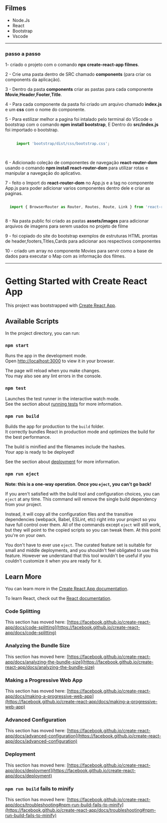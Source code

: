 ## Filmes


* Node.Js
* React
* Bootstrap
* Vscode

-------------------------------------------------------------------

### passo a passo


1- criado o projeto com o comando **npx create-react-app filmes**.

2 - Crie uma pasta dentro de SRC chamado **components** (para criar os components da aplicação).

3 - Dentro da pasta **components** criar as pastas para cada componente **Movie**,**Header**,**Footer**,**Title**.

4 - Para cada componente da pasta foi criado um arquivo chamado **index.js** e um **css** com o nome do componente.

5 - Para estilizar melhor a pagina foi intalado pelo terminal do VScode o bootstrap com o comando **npm install bootstrap**, E Dentro do **src/index.js** foi importado o bootstrap.
  
   ```javascript
            
        import 'bootstrap/dist/css/bootstrap.css';
        
        

  ```

6 - Adicionado coleção de componentes de navegação **react-router-dom** usando o comando **npm install react-router-dom** para utilizar rotas e manipular a navegação do aplicativo.

7 - feito o Import do **react-router-dom** no App.js e a tag <Router></Router> no componente App.js para poder adicionar varios componentes dentro dele e criar as paginas.

   ```javascript

     import { BrowserRouter as Router, Routes, Route, Link } from 'react-router-dom';
     
   ```

   8 - Na pasta public foi criado as pastas **assets/images** para adicionar arquivos de imagens para serem usados no projeto de filme

   9 - foi copiado do site do bootstrap exemplos de estruturas HTML prontas de header,footers,Titles,Cards para adicionar aos respectivos componentes

   10 - criado um array no componente Movies para servir como a base de dados para executar o Map com as informação dos filmes.

   








---------------------------------------------------------------------------------------------------
# Getting Started with Create React App

This project was bootstrapped with [Create React App](https://github.com/facebook/create-react-app).

## Available Scripts

In the project directory, you can run:

### `npm start`

Runs the app in the development mode.\
Open [http://localhost:3000](http://localhost:3000) to view it in your browser.

The page will reload when you make changes.\
You may also see any lint errors in the console.

### `npm test`

Launches the test runner in the interactive watch mode.\
See the section about [running tests](https://facebook.github.io/create-react-app/docs/running-tests) for more information.

### `npm run build`

Builds the app for production to the `build` folder.\
It correctly bundles React in production mode and optimizes the build for the best performance.

The build is minified and the filenames include the hashes.\
Your app is ready to be deployed!

See the section about [deployment](https://facebook.github.io/create-react-app/docs/deployment) for more information.

### `npm run eject`

**Note: this is a one-way operation. Once you `eject`, you can't go back!**

If you aren't satisfied with the build tool and configuration choices, you can `eject` at any time. This command will remove the single build dependency from your project.

Instead, it will copy all the configuration files and the transitive dependencies (webpack, Babel, ESLint, etc) right into your project so you have full control over them. All of the commands except `eject` will still work, but they will point to the copied scripts so you can tweak them. At this point you're on your own.

You don't have to ever use `eject`. The curated feature set is suitable for small and middle deployments, and you shouldn't feel obligated to use this feature. However we understand that this tool wouldn't be useful if you couldn't customize it when you are ready for it.

## Learn More

You can learn more in the [Create React App documentation](https://facebook.github.io/create-react-app/docs/getting-started).

To learn React, check out the [React documentation](https://reactjs.org/).

### Code Splitting

This section has moved here: [https://facebook.github.io/create-react-app/docs/code-splitting](https://facebook.github.io/create-react-app/docs/code-splitting)

### Analyzing the Bundle Size

This section has moved here: [https://facebook.github.io/create-react-app/docs/analyzing-the-bundle-size](https://facebook.github.io/create-react-app/docs/analyzing-the-bundle-size)

### Making a Progressive Web App

This section has moved here: [https://facebook.github.io/create-react-app/docs/making-a-progressive-web-app](https://facebook.github.io/create-react-app/docs/making-a-progressive-web-app)

### Advanced Configuration

This section has moved here: [https://facebook.github.io/create-react-app/docs/advanced-configuration](https://facebook.github.io/create-react-app/docs/advanced-configuration)

### Deployment

This section has moved here: [https://facebook.github.io/create-react-app/docs/deployment](https://facebook.github.io/create-react-app/docs/deployment)

### `npm run build` fails to minify

This section has moved here: [https://facebook.github.io/create-react-app/docs/troubleshooting#npm-run-build-fails-to-minify](https://facebook.github.io/create-react-app/docs/troubleshooting#npm-run-build-fails-to-minify)
